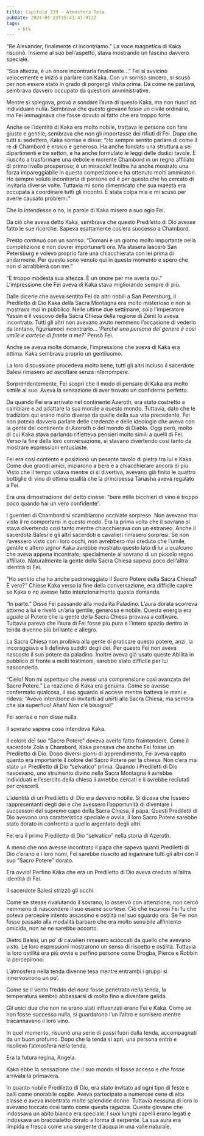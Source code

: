 ```yaml
---
title: Capitolo 319 - Atmosfera Tesa
pubDate: 2024-05-23T15:41:47.912Z
tags:
    - htk
---
```


“Re Alexander, finalmente ci incontriamo.” La voce magnetica di Kaka risuonò. Insieme al suo bell’aspetto, stava mostrando un fascino davvero speciale.

“Sua altezza, è un onore incontrarla finalmente…” Fei si avvicinò velocemente e iniziò a parlare con Kaka. Con un sorriso sincero, si scusò per non essere stato in grado di porgergli visita prima. Da come ne parlava, sembrava davvero occupato da questioni amministrative.

Mentre si spiegava, provò a sondare l’aura di questo Kaka, ma non riuscì ad individuare nulla. Sembrava che questo giovane fosse un civile ordinario, ma Fei immaginava che fosse dovuto al fatto che era troppo forte.

Anche se l’identità di Kaka era molto nobile, trattava le persone con fare giusto e gentile; sembrava che non gli importasse dei rifiuti di Fei. Dopo che tutti si sedettero, Kaka sorrise e disse: “Ho sempre sentito parlare di come il re di Chambord è eroico e generoso. Ha anche fondato una struttura a sei dipartimenti e tre settori, e ha anche formulato le leggi delle dodici tavole.
È riuscito a trasformare una debole e morente Chambord in un regno affiliato di primo livello prosperoso; è un miracolo! Inoltre ha anche mostrato una forza impareggiabile in questa competizione e ha ottenuto molti ammiratori. Ho sempre voluto incontrarla di persone ed è per questo che ho cercato di invitarla diverse volte. Tuttavia mi sono dimenticato che sua maestà era occupata a coordinare tutti gli incontri. È stata colpa mia e mi scuso per averle causato problemi.”

Che lo intendesse o no, le parole di Kaka misero a suo agio Fei.

Da ciò che aveva detto Kaka, sembrava che questo Prediletto di Dio avesse fatto le sue ricerche. Sapeva esattamente cos’era successo a Chambord.

Presto continuò con un sorriso: “Domani è un giorno molto importante nella competizione e non dovrei importunarti ora. Ma stasera lascerò San Petersburg e volevo proprio fare una chiacchierata con lei prima di andarmene. Per questo sono venuto qui in questo momento e spero che non si arrabbierà con me.”

“È troppo modesta sua altezza. È un onore per me averla qui.” L’impressione che Fei aveva di Kaka stava migliorando sempre di più.

Dalle dicerie che aveva sentito Fei da altri nobili a San Petersburg, il Prediletto di Dio Kaka della Sacra Montagna era molto misterioso e non si mostrava mai in pubblico. Nelle ultime due settimane, solo l’imperatore Yassin e il vescovo della Sacra Chiesa della regione di Zenit lo aveva incontrato. Tutti gli altri non avevano avuto nemmeno l’occasione di vederlo da lontano, figuriamoci incontrarlo… ‘<em>Perché una persona del genere è così umile e cortese di fronte a me?’</em> Pensò Fei.

Anche se aveva molte domande, l’impressione che aveva di Kaka era ottima. Kaka sembrava proprio un gentiluomo.

La loro discussione procedeva molto bene, tutti gli altri incluso il sacerdote Balesi rimasero ad ascoltare senza interrompere.

Sorprendentemente, Fei scoprì che il modo di pensare di Kaka era molto simile al suo. Aveva la sensazione di aver trovato un confidente perfetto.

Da quando Fei era arrivato nel continente Azeroth, era stato costretto a cambiare e ad adattare la sua morale a questo mondo. Tuttavia, dato che le tradizioni qui erano molto diverse da quelle della sua vita precedente, Fei non poteva davvero parlare delle credenze e delle ideologie che aveva con la gente del continente di Azeroth o del mondo di Diablo. Oggi però, molto di cui Kaka stava parlando rifletteva pensieri molto simili a quelli di Fei. Verso la fine della loro conversazione, si stavano divertendo così tanto da mostrare espressioni entusiaste.

Fei era così contento e posizionò un pesante tavolo di pietra tra lui e Kaka. Come due grandi amici, iniziarono a bere e a chiacchierare ancora di più. Visto che il tempo volava mentre ci si divertiva, avevano già finito le quattro bottiglie di vino di ottima qualità che la principessa Tanasha aveva regalato a Fei.

Era una dimostrazione del detto cinese: “bere mille bicchieri di vino è troppo poco quando hai un vero confidente”.

I guerrieri di Chambord si scambiarono occhiate sorprese. Non avevano mai visto il re comportarsi in questo modo. Era la prima volta che il sovrano si stava divertendo così tanto mentre chiacchierava con un estraneo. Anche il sacerdote Balesi e gli altri sacerdoti e cavalieri rimasero sorpresi.
Se non l’avessero visto con i loro occhi, non avrebbero mai creduto che l’umile, gentile e altero signor Kaka avrebbe mostrato questo lato di lui a qualcuno che aveva appena incontrato; specialmente al sovrano di un piccolo regno affiliato. Naturalmente la gente della Sacra Chiesa sapeva poco dell’altra identità di Fei.

“Ho sentito che ha anche padroneggiato il Sacro Potere della Sacra Chiesa? È vero?” Chiese Kaka verso la fine della conversazione, era difficile capire se Kaka o no avesse fatto intenzionalmente questa domanda.

“In parte.” Disse Fei passando alla modalità Paladino. L’aura dorata scorreva attorno a lui e rivelò un’aria gentile, generosa e nobile. Questa energia era uguale al Potere che la gente della Sacra Chiesa provava a coltivare. Tuttavia pareva che l’aura di Fei fosse più pura e l’intero spazio dentro la tenda divenne più brillante e allegro.

La Sacra Chiesa non proibiva alla gente di praticare questo potere, anzi, la incoraggiava e li definiva sudditi degli dei. Per questo Fei non aveva nascosto il suo potere da paladino. Inoltre aveva già usato queste Abilità in pubblico di fronte a molti testimoni, sarebbe stato difficile per lui nasconderlo.

“Cielo! Non mi aspettavo che avessi una comprensione così avanzata del Sacro Potere.” La reazione di Kaka era genuina. Come se avesse confermato qualcosa, il suo sguardo si accese mentre batteva le mani e rideva: “Avevo intenzione di invitarti ad unirti alla Sacra Chiesa, ma sembra che sia superfluo! Ahah! Non c’è bisogno!”

Fei sorrise e non disse nulla.

Il sovrano sapeva cosa intendeva Kaka.

Il colore del suo “Sacro Potere” doveva averlo fatto fraintendere. Come il sacerdote Zola a Chambord, Kaka pensava che anche Fei fosse un Prediletto di Dio. Dopo diversi giorni di apprendimento, Fei aveva capito quanto era importante il colore del Sacro Potere per la chiesa. Non c’era mai stato un Prediletto di Dio “selvatico” prima. Quando i Prediletti di Dio nascevano, uno strumento divino nella Sacra Montagna li avrebbe individuati e l’esercito della chiesa li avrebbe cercati e li avrebbe reclutati per crescerli.

L’identità di un Prediletto di Dio era davvero nobile. Si diceva che fossero rappresentanti degli dei e che avessero l’opportunità di diventare i successori del supremo capo della Sacra Chiesa, il papa. Questi Prediletti di Dio avevano una caratteristica speciale e ovvia, il loro Sacro Potere sarebbe stato dorato in confronto a quello argentato degli altri.

Fei era il primo Prediletto di Dio “selvatico” nella storia di Azeroth.

A meno che non avesse incontrato il papa che sapeva quanti Prediletti di Dio c’erano e i loro nomi, Fei sarebbe riuscito ad ingannare tutti gli altri con il suo “Sacro Potere” dorato.

Era ovvio! Perfino Kaka che era un Prediletto di Dio aveva creduto all’altra identità di Fei.

Il sacerdote Balesi strizzò gli occhi.

Come se stesse rivalutando il sovrano, lo osservò con attenzione; non cercò nemmeno di nascondere il suo esame scortese. Ciò che incuriosì Fei fu che poteva percepire intento assassino e ostilità nel suo sguardo ora. Se Fei non fosse passato alla modalità barbaro che era molto sensibile all’intento omicida, non se ne sarebbe accorto.

Dietro Balesi, un po’ di cavalieri rimasero scioccati da quello che avevano visto. Le loro espressioni mostrarono un senso di rispetto e ostilità. Tuttavia la loro ostilità era più ovvia e perfino persone come Drogba, Pierce e Robbin la percepirono.

L’atmosfera nella tenda divenne tesa mentre entrambi i gruppi si innervosirono un po’.

Come se il vento freddo del nord fosse penetrato nella tenda, la temperatura sembrò abbassarsi di molto fino a diventare gelida.

Gli unici due che non ne erano stati influenzati erano Fei e Kaka. Come se non fosse successo nulla, si guardarono l’un l’altro e sorrisero mentre tracannavano il loro vino.

In quel momento, risuonò una serie di passi fuori dalla tenda, accompagnati da un buon profumo. Dopo che la tenda si aprì, una persona entrò e risollevò l’atmosfera nella tenda.

Era la futura regina, Angela.

Kaka ebbe la sensazione che il suo mondo si fosse acceso e che fosse arrivata la primavera.

In quanto nobile Prediletto di Dio, era stato invitato ad ogni tipo di feste e balli come onorabile ospite. Aveva partecipato a numerose cene di alta classe e aveva incontrato molte splendide donne. Tuttavia nessuna di loro lo avevano toccato così tanto come questa ragazza. Questa giovane che indossava un abito bianco era speciale. I suoi lunghi capelli erano legati e indossava un braccialetto dorato a forma di serpente. La sua aura era limpida e fresca come una sorgente d’acqua in una valle naturale.



